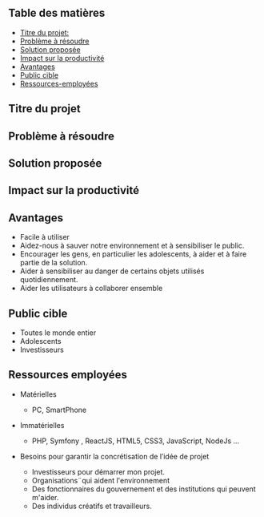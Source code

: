 ## Table des matières

- [Titre du projet:](#Titre-du-projet)
- [Problème à résoudre ](#Problème-à-résoudre)
- [Solution proposée](#Solution-proposée)
- [Impact sur la productivité](#Impact-sur-la-productivité)
- [Avantages](#Avantages)
- [Public cible](#Public-cible)
- [Ressources-employées](#Ressources-employées)

## Titre du projet


## Problème à résoudre


## Solution proposée



## Impact sur la productivité



## Avantages

- Facile à utiliser
- Aidez-nous à sauver notre environnement et à sensibiliser le public.
- Encourager les gens, en particulier les adolescents, à aider et à faire partie de la solution.
- Aider à sensibiliser au danger de certains objets utilisés quotidiennement.
- Aider les utilisateurs à collaborer ensemble 

## Public cible 
* Toutes le monde entier 
* Adolescents 
* Investisseurs


## Ressources employées
* Matérielles
   * PC, SmartPhone

* Immatérielles
   * PHP, Symfony , ReactJS, HTML5, CSS3, JavaScript, NodeJs ...

* Besoins pour garantir la concrétisation de l’idée de projet
  * Investisseurs pour démarrer mon projet.
  * Organisations¨qui aident l'environnement
  * Des fonctionnaires du gouvernement et des institutions qui peuvent  m'aider.
  * Des individus créatifs et travailleurs.


